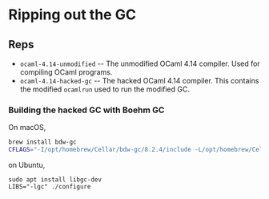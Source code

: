 # Ripping out the GC

## Reps

* `ocaml-4.14-unmodified` -- The unmodified OCaml 4.14 compiler. Used for
    compiling OCaml programs.
* `ocaml-4.14-hacked-gc` -- The hacked OCaml 4.14 compiler. This contains the
    modified `ocamlrun` used to run the modified GC.

### Building the hacked GC with Boehm GC

On macOS,

```bash
brew install bdw-gc
CFLAGS="-I/opt/homebrew/Cellar/bdw-gc/8.2.4/include -L/opt/homebrew/Cellar/bdw-gc/8.2.4/lib/ -lgc" ./configure
```

on Ubuntu,
```
sudo apt install libgc-dev
LIBS="-lgc" ./configure
```
